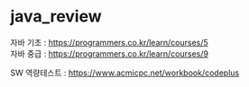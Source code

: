 # java_review
자바 기초 : https://programmers.co.kr/learn/courses/5           
자바 중급 : https://programmers.co.kr/learn/courses/9

SW 역량테스트 : https://www.acmicpc.net/workbook/codeplus
